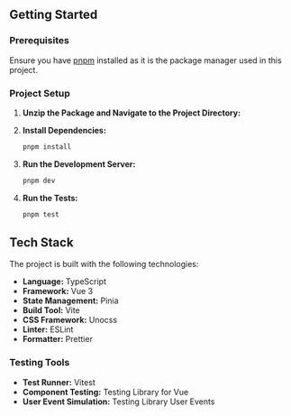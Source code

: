 ## Getting Started

### Prerequisites

Ensure you have [pnpm](https://pnpm.io/) installed as it is the package manager used in this project.

### Project Setup

1. **Unzip the Package and Navigate to the Project Directory:**

2. **Install Dependencies:**

   ```bash
   pnpm install
   ```

3. **Run the Development Server:**

   ```bash
   pnpm dev
   ```

4. **Run the Tests:**

   ```bash
   pnpm test
   ```

## Tech Stack

The project is built with the following technologies:

- **Language:** TypeScript
- **Framework:** Vue 3
- **State Management:** Pinia
- **Build Tool:** Vite
- **CSS Framework:** Unocss
- **Linter:** ESLint
- **Formatter:** Prettier

### Testing Tools

- **Test Runner:** Vitest
- **Component Testing:** Testing Library for Vue
- **User Event Simulation:** Testing Library User Events
